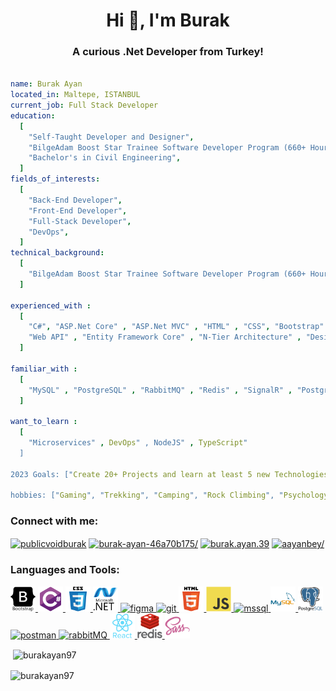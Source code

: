 <h1 align="center">Hi 👋, I'm Burak</h1>
<h3 align="center">A curious .Net Developer from Turkey!</h3>

```yaml

name: Burak Ayan
located_in: Maltepe, ISTANBUL
current_job: Full Stack Developer
education:
  [
    "Self-Taught Developer and Designer",
    "BilgeAdam Boost Star Trainee Software Developer Program (660+ Hours)",
    "Bachelor's in Civil Engineering",
  ]
fields_of_interests:
  [
    "Back-End Developer",
    "Front-End Developer",
    "Full-Stack Developer",
    "DevOps",
  ]
technical_background:
  [
    "BilgeAdam Boost Star Trainee Software Developer Program (660+ Hours)",
  ]
  
experienced_with : 
  [
    "C#", "ASP.Net Core" , "ASP.Net MVC" , "HTML" , "CSS", "Bootstrap" , "JavaScript" , "JQuery" , "React" , "Microsoft SQL Server" , 
    "Web API" , "Entity Framework Core" , "N-Tier Architecture" , "Design Patterns" , "SOLID Principles" , "Agile-Scrum" , "Postman"
  ]

familiar_with : 
  [
    "MySQL" , "PostgreSQL" , "RabbitMQ" , "Redis" , "SignalR" , "PostgreSQL","Onion Architecture"
  ]

want_to_learn :
  [  
    "Microservices" , DevOps" , NodeJS" , TypeScript"
  ]
  
2023 Goals: ["Create 20+ Projects and learn at least 5 new Technologies and find a job."]

hobbies: ["Gaming", "Trekking", "Camping", "Rock Climbing", "Psychology","Ping Pong"]

```

<h3 align="left">Connect with me:</h3>
<p align="left">
<a href="https://twitter.com/publicvoidburak" target="blank"><img align="center" src="https://raw.githubusercontent.com/rahuldkjain/github-profile-readme-generator/master/src/images/icons/Social/twitter.svg" alt="publicvoidburak" height="30" width="40" /></a>
<a href="https://linkedin.com/in/burak-ayan-46a70b175/" target="blank"><img align="center" src="https://raw.githubusercontent.com/rahuldkjain/github-profile-readme-generator/master/src/images/icons/Social/linked-in-alt.svg" alt="burak-ayan-46a70b175/" height="30" width="40" /></a>
<a href="https://fb.com/burak.ayan.39" target="blank"><img align="center" src="https://raw.githubusercontent.com/rahuldkjain/github-profile-readme-generator/master/src/images/icons/Social/facebook.svg" alt="burak.ayan.39" height="30" width="40" /></a>
<a href="https://instagram.com/aayanbey/" target="blank"><img align="center" src="https://raw.githubusercontent.com/rahuldkjain/github-profile-readme-generator/master/src/images/icons/Social/instagram.svg" alt="aayanbey/" height="30" width="40" /></a>
</p>

<h3 align="left">Languages and Tools:</h3>
<p align="left"> <a href="https://getbootstrap.com" target="_blank" rel="noreferrer"> <img src="https://raw.githubusercontent.com/devicons/devicon/master/icons/bootstrap/bootstrap-plain-wordmark.svg" alt="bootstrap" width="40" height="40"/> </a> <a href="https://www.w3schools.com/cs/" target="_blank" rel="noreferrer"> <img src="https://raw.githubusercontent.com/devicons/devicon/master/icons/csharp/csharp-original.svg" alt="csharp" width="40" height="40"/> </a> <a href="https://www.w3schools.com/css/" target="_blank" rel="noreferrer"> <img src="https://raw.githubusercontent.com/devicons/devicon/master/icons/css3/css3-original-wordmark.svg" alt="css3" width="40" height="40"/> </a> <a href="https://dotnet.microsoft.com/" target="_blank" rel="noreferrer"> <img src="https://raw.githubusercontent.com/devicons/devicon/master/icons/dot-net/dot-net-original-wordmark.svg" alt="dotnet" width="40" height="40"/> </a> <a href="https://www.figma.com/" target="_blank" rel="noreferrer"> <img src="https://www.vectorlogo.zone/logos/figma/figma-icon.svg" alt="figma" width="40" height="40"/> </a> <a href="https://git-scm.com/" target="_blank" rel="noreferrer"> <img src="https://www.vectorlogo.zone/logos/git-scm/git-scm-icon.svg" alt="git" width="40" height="40"/> </a> <a href="https://www.w3.org/html/" target="_blank" rel="noreferrer"> <img src="https://raw.githubusercontent.com/devicons/devicon/master/icons/html5/html5-original-wordmark.svg" alt="html5" width="40" height="40"/> </a> <a href="https://developer.mozilla.org/en-US/docs/Web/JavaScript" target="_blank" rel="noreferrer"> <img src="https://raw.githubusercontent.com/devicons/devicon/master/icons/javascript/javascript-original.svg" alt="javascript" width="40" height="40"/> </a> <a href="https://www.microsoft.com/en-us/sql-server" target="_blank" rel="noreferrer"> <img src="https://www.svgrepo.com/show/303229/microsoft-sql-server-logo.svg" alt="mssql" width="40" height="40"/> </a> <a href="https://www.mysql.com/" target="_blank" rel="noreferrer"> <img src="https://raw.githubusercontent.com/devicons/devicon/master/icons/mysql/mysql-original-wordmark.svg" alt="mysql" width="40" height="40"/> </a> <a href="https://www.postgresql.org" target="_blank" rel="noreferrer"> <img src="https://raw.githubusercontent.com/devicons/devicon/master/icons/postgresql/postgresql-original-wordmark.svg" alt="postgresql" width="40" height="40"/> </a> <a href="https://postman.com" target="_blank" rel="noreferrer"> <img src="https://www.vectorlogo.zone/logos/getpostman/getpostman-icon.svg" alt="postman" width="40" height="40"/> </a> <a href="https://www.rabbitmq.com" target="_blank" rel="noreferrer"> <img src="https://www.vectorlogo.zone/logos/rabbitmq/rabbitmq-icon.svg" alt="rabbitMQ" width="40" height="40"/> </a> <a href="https://reactjs.org/" target="_blank" rel="noreferrer"> <img src="https://raw.githubusercontent.com/devicons/devicon/master/icons/react/react-original-wordmark.svg" alt="react" width="40" height="40"/> </a> <a href="https://redis.io" target="_blank" rel="noreferrer"> <img src="https://raw.githubusercontent.com/devicons/devicon/master/icons/redis/redis-original-wordmark.svg" alt="redis" width="40" height="40"/> </a> <a href="https://sass-lang.com" target="_blank" rel="noreferrer"> <img src="https://raw.githubusercontent.com/devicons/devicon/master/icons/sass/sass-original.svg" alt="sass" width="40" height="40"/> </a> </p>

<p>&nbsp;<img align="center" src="https://github-readme-stats.vercel.app/api?username=burakayan97&show_icons=true&locale=en" alt="burakayan97" /></p>

<p><img align="center" src="https://github-readme-streak-stats.herokuapp.com/?user=burakayan97&" alt="burakayan97" /></p>
